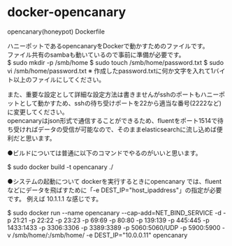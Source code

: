 # docker-opencanary
opencanary(honeypot) Dockerfile  

ハニーポットであるopencanaryをDockerで動かすためのファイルです。  
ファイル共有のsambaも動いているので事前に準備が必要です。  
$ sudo mkdir -p /smb/home
$ sudo touch /smb/home/password.txt
$ sudo vi /smb/home/password.txt 
※ 作成したpassword.txtに何か文字を入れて1バイト以上のファイルにしてください。

また、重要な設定として詳細な設定方法は書きませんがsshのポートもハニーポットとして動かすため、sshの待ち受けポートを22から適当な番号(2222など)に変更してください。  
opencanaryはjson形式で通信することができるため、fluentをポート1514で待ち受ければデータの受信が可能なので、そのままelasticsearchに流し込めば便利だと思います。

●ビルドについては普通に以下のコマンドでやるのがいいと思います。  

$ sudo docker build -t opencanary ./

●システムの起動について
dockerを実行するときにopencanary では、fluentなどにデータを飛ばすために「-e DEST_IP="host_ipaddress"」の指定が必要です。
例えば 10.1.1.1 な感じです。  

$ sudo docker run --name opencanary --cap-add=NET_BIND_SERVICE -d -p 21:21 -p 22:22 -p 23:23 -p 69:69 -p 80:80 -p 139:139 -p 445:445 -p 1433:1433 -p 3306:3306 -p 3389:3389 -p 5060:5060/UDP -p 5900:5900 -v /smb/home/:/smb/home/ -e DEST_IP="10.0.0.11" opencanary
